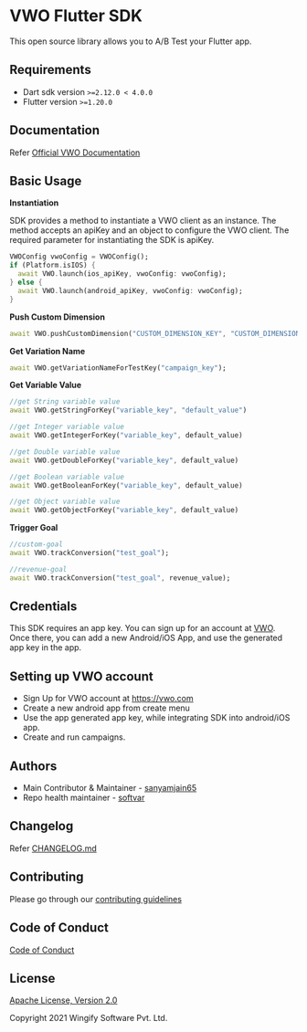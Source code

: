 # VWO Flutter SDK

This open source library allows you to A/B Test your Flutter app.

## Requirements

* Dart sdk version ```>=2.12.0 < 4.0.0```
* Flutter version ```>=1.20.0```

## Documentation

Refer [Official VWO Documentation](https://developers.vwo.com/reference#flutter-guide)

## Basic Usage

**Instantiation**

SDK provides a method to instantiate a VWO client as an instance. The method accepts an apiKey and an object to configure the VWO client.
The required parameter for instantiating the SDK is apiKey.

```dart
VWOConfig vwoConfig = VWOConfig();
if (Platform.isIOS) {
  await VWO.launch(ios_apiKey, vwoConfig: vwoConfig);
} else {
  await VWO.launch(android_apiKey, vwoConfig: vwoConfig);
}
```

**Push Custom Dimension**

```dart
await VWO.pushCustomDimension("CUSTOM_DIMENSION_KEY", "CUSTOM_DIMENSION_VALUE");
```

**Get Variation Name**

```dart
await VWO.getVariationNameForTestKey("campaign_key");

```

**Get Variable Value**

```dart
//get String variable value
await VWO.getStringForKey("variable_key", "default_value")

//get Integer variable value
await VWO.getIntegerForKey("variable_key", default_value)

//get Double variable value
await VWO.getDoubleForKey("variable_key", default_value)

//get Boolean variable value
await VWO.getBooleanForKey("variable_key", default_value)

//get Object variable value
await VWO.getObjectForKey("variable_key", default_value)
```

**Trigger Goal**

```dart
//custom-goal
await VWO.trackConversion("test_goal");

//revenue-goal
await VWO.trackConversion("test_goal", revenue_value);
```



## Credentials

This SDK requires an app key. You can sign up for an account at [VWO](https://vwo.com). 
Once there, you can add a new Android/iOS App, and use the generated app key in the app.

## Setting up VWO account

* Sign Up for VWO account at https://vwo.com
* Create a new android app from create menu
* Use the app generated app key, while integrating SDK into android/iOS app.
* Create and run campaigns.


## Authors
- Main Contributor & Maintainer - [sanyamjain65](https://github.com/sanyamjain65)
- Repo health maintainer - [softvar](https://github.com/softvar)

## Changelog
Refer [CHANGELOG.md](https://github.com/wingify/vwo-flutter-sdk/blob/master/CHANGELOG.md)

## Contributing

Please go through our [contributing guidelines](https://github.com/wingify/vwo-flutter-sdk/blob/master/CONTRIBUTING.md)


## Code of Conduct

[Code of Conduct](https://github.com/wingify/vwo-flutter-sdk/blob/master/CODE_OF_CONDUCT.md)


## License

[Apache License, Version 2.0](https://github.com/wingify/vwo-flutter-sdk/blob/master/LICENSE)

Copyright 2021 Wingify Software Pvt. Ltd.
